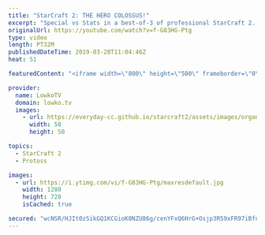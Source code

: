 ```yaml
---
title: "StarCraft 2: THE HERO COLOSSUS!"
excerpt: "Special vs Stats in a best-of-3 of professional StarCraft 2. Subscribe for more videos: http://lowko.tv/youtube 50+ Tactical Nukes: https://youtu.be/xKYulaEILB0  A really close series of Protoss vs Terran. Solid macro, tons of Marines and Marauders, a lucky Stasis Ward and some excellent Colossus micro."
originalUrl: https://youtube.com/watch?v=f-G83HG-Ptg
type: video
length: PT32M
publishedDateTime: 2019-03-28T11:04:46Z
heat: 51

featuredContent: "<iframe width=\"800\" height=\"500\" frameborder=\"0\" src=\"https://www.youtube.com/embed/f-G83HG-Ptg\" allow=\"accelerometer; autoplay; encrypted-media; gyroscope; picture-in-picture\" allowfullscreen></iframe>"

provider:
  name: LowkoTV
  domain: lowko.tv
  images:
    - url: https://everyday-cc.github.io/starcraft2/assets/images/organizations/lowko.tv-50x50.jpg
      width: 50
      height: 50

topics:
  - StarCraft 2
  - Protoss

images:
  - url: https://i.ytimg.com/vi/f-G83HG-Ptg/maxresdefault.jpg
    width: 1280
    height: 720
    isCached: true

secured: "wcNSR/HJIt0zSikGQ1KCGioK0NZU86g/cenYFxQ6HrG+Osjp3R59xFR97iBfnmvly06Ux/mC9WPbAiudOJmA0O5zr5LHZe+S1qaXdat8JsYa4oM1WXLpY3oI8VbKLWKrmk7Mh1AWIlaKa7hQ11F9r9kxNQJm6B/dGTwyF2gQvG1TLoLvvsX2Ok7Pn5SPf1zPS+u5WxsFCaC6O2h9g4mIhWLW9wg5bOdJbeEIRMh+hJMQb9oQFj6P/22ArAqR1Gdte8WmrllUvuZ/ZDDLV3+V3c+B8M/40zAPm5JAgDvNqkSMLJjiY4uQEAFOTxG+WWH4FR+E52gUyBvuypKC+xqQpNIXDqcpXIVdl2RbSDMefYnunnyqMIxzXFtSIBSB92LUOGaloG+kxOYsfg0+VzY3yC62jtN6TPqIBlO+4JHwXZI=;lzGz8pIq2yA5jpvFSz9PXA=="
---
```


